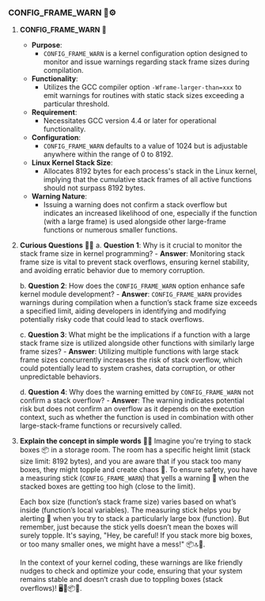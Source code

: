 ### CONFIG_FRAME_WARN 🚨⚙️

1. **CONFIG_FRAME_WARN** 📘
    - **Purpose**:
        - `CONFIG_FRAME_WARN` is a kernel configuration option designed to monitor and issue warnings regarding stack frame sizes during compilation.
    - **Functionality**:
        - Utilizes the GCC compiler option `-Wframe-larger-than=xxx` to emit warnings for routines with static stack sizes exceeding a particular threshold.
    - **Requirement**:
        - Necessitates GCC version 4.4 or later for operational functionality.
    - **Configuration**:
        - `CONFIG_FRAME_WARN` defaults to a value of 1024 but is adjustable anywhere within the range of 0 to 8192.
    - **Linux Kernel Stack Size**:
        - Allocates 8192 bytes for each process's stack in the Linux kernel, implying that the cumulative stack frames of all active functions should not surpass 8192 bytes.
    - **Warning Nature**:
        - Issuing a warning does not confirm a stack overflow but indicates an increased likelihood of one, especially if the function (with a large frame) is used alongside other large-frame functions or numerous smaller functions.

2. **Curious Questions** 🤔🔄
    a. **Question 1**: Why is it crucial to monitor the stack frame size in kernel programming?
        - **Answer**: Monitoring stack frame size is vital to prevent stack overflows, ensuring kernel stability, and avoiding erratic behavior due to memory corruption.
        
    b. **Question 2**: How does the `CONFIG_FRAME_WARN` option enhance safe kernel module development?
        - **Answer**: `CONFIG_FRAME_WARN` provides warnings during compilation when a function’s stack frame size exceeds a specified limit, aiding developers in identifying and modifying potentially risky code that could lead to stack overflows.
        
    c. **Question 3**: What might be the implications if a function with a large stack frame size is utilized alongside other functions with similarly large frame sizes?
        - **Answer**: Utilizing multiple functions with large stack frame sizes concurrently increases the risk of stack overflow, which could potentially lead to system crashes, data corruption, or other unpredictable behaviors.
        
    d. **Question 4**: Why does the warning emitted by `CONFIG_FRAME_WARN` not confirm a stack overflow?
        - **Answer**: The warning indicates potential risk but does not confirm an overflow as it depends on the execution context, such as whether the function is used in combination with other large-stack-frame functions or recursively called.

3. **Explain the concept in simple words** 🌱💬
   Imagine you're trying to stack boxes 📦 in a storage room. The room has a specific height limit (stack size limit: 8192 bytes), and you are aware that if you stack too many boxes, they might topple and create chaos 🚧. To ensure safety, you have a measuring stick (`CONFIG_FRAME_WARN`) that yells a warning 🚨 when the stacked boxes are getting too high (close to the limit).

   Each box size (function’s stack frame size) varies based on what’s inside (function’s local variables). The measuring stick helps you by alerting 🚨 when you try to stack a particularly large box (function). But remember, just because the stick yells doesn’t mean the boxes will surely topple. It's saying, "Hey, be careful! If you stack more big boxes, or too many smaller ones, we might have a mess!" 📦🔝🚨.

   In the context of your kernel coding, these warnings are like friendly nudges to check and optimize your code, ensuring that your system remains stable and doesn’t crash due to toppling boxes (stack overflows)! 🖥️🔄📦🚨.
